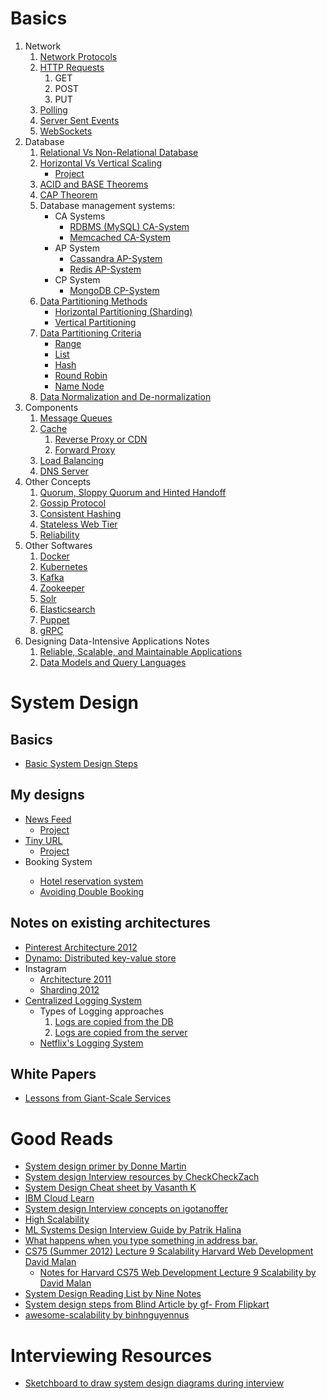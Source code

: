 <h1>Basics</h1>
  <ol>
    <li>Network
      <ol>
        <li><a href="Basics/Network Protocol/README.md">Network Protocols</a></li>
        <li><a href="Basics/HTTP Requests/README.md">HTTP Requests</a>
          <ol>
            <li>GET</li>
            <li>POST</li>
            <li>PUT</li>
          </ol>
        </li>
        <li><a href="Basics/Polling SSE and Web Sockets/README.md#polling">Polling</a></li>
        <li><a href="Basics/Polling SSE and Web Sockets/README.md#server-sent-events-sse">Server Sent Events</a></li>
        <li><a href="Basics/Polling SSE and Web Sockets/README.md#websockets">WebSockets</a></li>
      </ol>
    </li>
    <li> Database
      <ol>
        <li><a href="Basics/Relational Vs NonRelational/README.md">Relational Vs Non-Relational Database</a> </li>
        <li><a href="Basics/Horizontal and Vertical Scaling/README.md">Horizontal Vs Vertical Scaling</a> 
        <ul><li><a href="Basics/Horizontal and Vertical Scaling/Project">Project</a></li></ul>
        </li>
        <li><a href="Basics/ACID Theorem/README.md">ACID and BASE Theorems</a> </li>
        <li><a href="Basics/CAP Theorem/README.md">CAP Theorem</a></li>
        <li>Database management systems:
          <ul>
            <li>CA Systems
              <ul>
                <li><a href="Basics/Databases/RDBMS/README.md">RDBMS (MySQL) CA-System</a></li>
                <li><a href="Basics/Databases/Memcached/README.md">Memcached CA-System </a> </li>
              </ul>
            </li>
            <li>AP System
              <ul>
                <li><a href="Basics/Databases/Cassandra/README.md">Cassandra AP-System</a> </li>
                <li><a href="Basics/Databases/Redis/README.md">Redis AP-System</a> </li>
              </ul>
            </li>
            <li>CP System
              <ul>
                <li><a href="Basics/Databases/MongoDB/README.md">MongoDB CP-System</a> </li>
              </ul>
            </li>
          </ul>
        </li>
        <li><a href="Basics/Data Partitioning Methods/README.md">Data Partitioning Methods</a>
          <ul>
            <li><a href="Basics/Data Partitioning Methods/README.md#horizontal-partitioning-sharding">Horizontal Partitioning (Sharding)</a></li>
            <li><a href="Basics/Data Partitioning Methods/README.md#vertical-partitioning">Vertical Partitioning</a></li>
          </ul>
        </li>
        <li><a href="Basics/Data Partitioning Criteria/README.md">Data Partitioning Criteria</a> 
          <ul>
            <li><a href="Basics/Data Partitioning Criteria/README.md#range">Range</a></li>
            <li><a href="Basics/Data Partitioning Criteria/README.md#list">List</a></li>
            <li><a href="Basics/Data Partitioning Criteria/README.md#hash">Hash</a></li>
            <li><a href="Basics/Data Partitioning Criteria/README.md#round-robin">Round Robin</a></li>
            <li><a href="Basics/Data Partitioning Criteria/README.md#name-node">Name Node</a></li>
          </ul>
        </li>
        <li><a href="Basics/Denormalization vs Normalization/README.md">Data Normalization and De-normalization</a></li>
      </ol>
    </li>
    <li> Components
      <ol>
        <li><a href="Basics/Message Queues/README.md">Message Queues</a></li>
        <li><a href="Basics/Cache/README.md">Cache</a>
          <ol>
            <li><a href="Basics/Cache/README.md#client-side-caching">Reverse Proxy or CDN</a></li>
            <li><a href="Basics/Cache/README.md#client-side-caching">Forward Proxy</a></li>
          </ol>
        </li>
        <li><a href="Basics/Load Balancing/README.md">Load Balancing</a></li>
        <li><a href="Basics/DNS/README.md">DNS Server</a></li>
      </ol>
    </li> 
    <li>Other Concepts
      <ol>
        <li><a href="Basics/Other Concepts/Quorum/README.md">Quorum, Sloppy Quorum and Hinted Handoff</a></li>
        <li><a href="Basics/Other Concepts/Gossip Protocol/README.md">Gossip Protocol</a></li>
        <li><a href="https://www.youtube.com/watch?v=zaRkONvyGr8&ab_channel=GauravSen">Consistent Hashing</a> </li>
        <li><a href="Basics/Other Concepts/Stateless Web Tier/README.md">Stateless Web Tier</a></li>
		<li><a href="Basics/Other Concepts/Reliability/README.md">Reliability</a></li>
      </ol>
    </li>
    <li>Other Softwares
      <ol>
        <li><a href="Basics/Other Softwares/Docker/README.md">Docker</a> </li>
        <li><a href="Basics/Other Softwares/Kubernetes/README.md">Kubernetes</a></li>
		<li><a href="https://github.com/PriyankaKhire/KafkaBasics">Kafka</a></li>
        <li><a href="Basics/Other Softwares/Zookeeper/README.md">Zookeeper</a> </li>
        <li><a href="Basics/Other Softwares/Apache Solr/README.md">Solr</a> </li>
        <li><a href="Basics/Other Softwares/ElasticSearch/README.md">Elasticsearch</a></li>
        <li><a href="Basics/Other Softwares/Puppet/README.md">Puppet</a></li>
        <li><a href="Basics/Other Softwares/gRPC/README.md">gRPC</a></li>
      </ol>
    </li>
    <li> Designing Data-Intensive Applications Notes
      <ol>
        <li><a href="Basics/DDIA/Chapter 1/README.md">Reliable, Scalable, and Maintainable Applications</a></li>
        <li><a href="Basics/DDIA/Chapter 2/README.md">Data Models and Query Languages</a></li>
        <!--<li><a href="Basics/DDIA"><strike>Storage and Retrieval</strike></a></li>
        <li><a href="Basics/DDIA"><strike>Encoding and Evolution</strike></a></li>
        <li><a href="Basics/DDIA"><strike>Replication</strike></a></li>
        <li><a href="Basics/DDIA"><strike>Partitioning</strike></a></li>
        <li><a href="Basics/DDIA"><strike>Transactions</strike></a></li>
        <li><a href="Basics/DDIA"><strike>The Trouble with Distributed Systems</strike></a></li>
        <li><a href="Basics/DDIA"><strike>Consistency and Consensus</strike></a></li>
        <li><a href="Basics/DDIA"><strike>Batch Processing</strike></a></li>
        <li><a href="Basics/DDIA"><strike>Stream Processing</strike></a></li>
        <li><a href="Basics/DDIA"><strike>The Future of Data Systems</strike></a></li>-->
      </ol>
    </li>
  </ol> 
    
<h1>System Design</h1>
  <h2>Basics</h2>
  <ul>
    <li><a href="SysDesigns/SystemDesignSteps/README.md">Basic System Design Steps</a></li>
  </ul>
  <h2>My designs</h2>
  <ul>
    <li><a href="SysDesigns/NewsFeed/README.md">News Feed</a>
      <ul><li><a href="SysDesigns/NewsFeed/Project/README.md">Project</a></li></ul>
    </li>
    <li><a href="SysDesigns/Tiny URL/README.md">Tiny URL</a>
      <ul><li><a href="SysDesigns/Tiny URL/Project/README.md">Project</a></li></ul>
    </li>
    <li>Booking System</li>
    <ul>
      <li><a href="SysDesigns/Booking System/Hotel Reservation System/README.md">Hotel reservation system</a></li>
      <li><a href="SysDesigns/Booking System/Avoiding Double Booking/README.md">Avoiding Double Booking</a></li>
    </ul>
  </ul>
  <h2>Notes on existing architectures</h2>
  <ul>
    <li><a href="SysDesigns/Pinterest/README.md">Pinterest Architecture 2012</a> </li>
    <li><a href="SysDesigns/Dynamo/README.md">Dynamo: Distributed key-value store</a> </li>
    <li>Instagram
      <ul>
        <li><a href="SysDesigns/Instagram/2011 Architecture Overview/README.md">Architecture 2011</a></li>
        <li><a href="SysDesigns/Instagram/2012 Sharding/README.md">Sharding 2012</a> </li>
      </ul>
    </li>
    <li><a href="SysDesigns/Centralized Logging System/README.md">Centralized Logging System</a>
      <ul>
        <li>Types of Logging approaches
          <ol>
            <li><a href="SysDesigns/Centralized%20Logging%20System/Replication%20Approch/Approch.PNG">Logs are copied from the DB</a></li>
            <li><a href="SysDesigns/Centralized%20Logging%20System/Transport%20Approch/Approch.PNG">Logs are copied from the server</a></li>
          </ol>
        </li>
        <li><a href="SysDesigns/Centralized%20Logging%20System/Netflix's%20logging%20system/README.md">Netflix's Logging System</a></li>
      </ul>
    </li>
  </ul>
  <h2>White Papers</h2>
  <ul>
    <li><a href="SysDesigns/White Papers/Lessons from Giant-Scale Services/README.md">Lessons from Giant-Scale Services</a></li>
  </ul>

<h1>Good Reads</h1>
  <ul>
    <li><a href="https://github.com/donnemartin/system-design-primer">System design primer by Donne Martin</a></li>
    <li><a href="https://github.com/checkcheckzz/system-design-interview">System design Interview resources by CheckCheckZach</a></li>
    <li><a href="https://gist.github.com/vasanthk/485d1c25737e8e72759f">System Design Cheat sheet by Vasanth K</a> </li>
    <li><a href="https://www.ibm.com/cloud/learn">IBM Cloud Learn</a></li>
    <li><a href="https://igotanoffer.com/blogs/tech/network-protocols-proxies-system-design-interview">System design Interview concepts on igotanoffer</a></li>
    <li><a href="http://highscalability.com/">High Scalability</a> </li>
    <li><a href="http://patrickhalina.com/posts/ml-systems-design-interview-guide/">ML Systems Design Interview Guide by Patrik Halina</a> </li>
    <li><a href="https://github.com/alex/what-happens-when">What happens when you type something in address bar.</a> </li>
    <li><a href="https://www.youtube.com/watch?v=-W9F__D3oY4&ab_channel=JorgeScott">CS75 (Summer 2012) Lecture 9 Scalability Harvard Web Development David Malan</a>
      <ul><li><a href="http://ninefu.github.io/blog/Harvard_CS75_Notes/">Notes for Harvard CS75 Web Development Lecture 9 Scalability by David Malan</a> </li></ul>
    </li>
    <li><a href="http://ninefu.github.io/blog/System_Design_Reading_List/">System Design Reading List by Nine Notes</a> </li>
    <li><a href="https://www.teamblind.com/post/willing-to-help-for-system-design-xQQ5u63y">System design steps from Blind Article by gf- From Flipkart</a></li>
	<li><a href="https://github.com/binhnguyennus/awesome-scalability">awesome-scalability by binhnguyennus</a></li>
  </ul>
<h1>Interviewing Resources</h1>
  <ul>
    <li><a href="https://sketchboard.me">Sketchboard to draw system design diagrams during interview</a></li>
  </ul>
